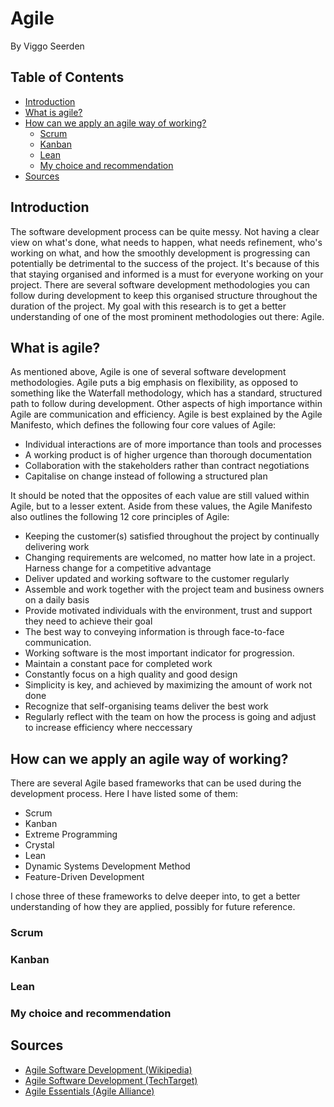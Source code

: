 # Agile
By Viggo Seerden

## Table of Contents

- [Introduction](https://github.com/ViggoSeerden/FHICT-S3-Portfolio/blob/main/Research%20Report:%20Agile.md#introduction)
- [What is agile?](https://github.com/ViggoSeerden/FHICT-S3-Portfolio/blob/main/Research%20Report:%20Agile.md#what-is-agile)
- [How can we apply an agile way of working?](https://github.com/ViggoSeerden/FHICT-S3-Portfolio/blob/main/Research%20Report:%20Agile.md#how-can-we-apply-an-agile-way-of-working)
  - [Scrum](https://github.com/ViggoSeerden/FHICT-S3-Portfolio/blob/main/Research%20Report:%20Agile.md#scrum)
  - [Kanban](https://github.com/ViggoSeerden/FHICT-S3-Portfolio/blob/main/Research%20Report:%20Agile.md#kanban) 
  - [Lean](https://github.com/ViggoSeerden/FHICT-S3-Portfolio/blob/main/Research%20Report:%20Agile.md#lean)
  - [My choice and recommendation](https://github.com/ViggoSeerden/FHICT-S3-Portfolio/blob/main/Research%20Report:%20Agile.md#my-choice-and-recommendation)
- [Sources](https://github.com/ViggoSeerden/FHICT-S3-Portfolio/blob/main/Research%20Report:%20Agile.md#sources)

## Introduction

The software development process can be quite messy. Not having a clear view on what's done, what needs to happen, what needs refinement, who's working on what, and how the smoothly development is progressing can potentially be detrimental to the success of the project. It's because of this that staying organised and informed is a must for everyone working on your project. There are several software development methodologies you can follow during development to keep this organised structure throughout the duration of the project. My goal with this research is to get a better understanding of one of the most prominent methodologies out there: Agile.

## What is agile?

As mentioned above, Agile is one of several software development methodologies. Agile puts a big emphasis on flexibility, as opposed to something like the Waterfall methodology, which has a standard, structured path to follow during development. Other aspects of high importance within Agile are communication and efficiency. Agile is best explained by the Agile Manifesto, which defines the following four core values of Agile:

- Individual interactions are of more importance than tools and processes
- A working product is of higher urgence than thorough documentation
- Collaboration with the stakeholders rather than contract negotiations
- Capitalise on change instead of following a structured plan

It should be noted that the opposites of each value are still valued within Agile, but to a lesser extent. Aside from these values, the Agile Manifesto also outlines the following 12 core principles of Agile:

- Keeping the customer(s) satisfied throughout the project by continually delivering work
- Changing requirements are welcomed, no matter how late in a project. Harness change for a competitive advantage
- Deliver updated and working software to the customer regularly
- Assemble and work together with the project team and business owners on a daily basis
- Provide motivated individuals with the environment, trust and support they need to achieve their goal
- The best way to conveying information is through face-to-face communication.
- Working software is the most important indicator for progression.
- Maintain a constant pace for completed work
- Constantly focus on a high quality and good design
- Simplicity is key, and achieved by maximizing the amount of work not done
- Recognize that self-organising teams deliver the best work
- Regularly reflect with the team on how the process is going and adjust to increase efficiency where neccessary

## How can we apply an agile way of working?

There are several Agile based frameworks that can be used during the development process. Here I have listed some of them:

- Scrum
- Kanban
- Extreme Programming
- Crystal
- Lean
- Dynamic Systems Development Method
- Feature-Driven Development

I chose three of these frameworks to delve deeper into, to get a better understanding of how they are applied, possibly for future reference.

### Scrum

### Kanban

### Lean

### My choice and recommendation

## Sources

- [Agile Software Development (Wikipedia)](https://en.wikipedia.org/wiki/Agile_software_development#Agile_software_development_practices)
- [Agile Software Development (TechTarget)](https://www.techtarget.com/searchsoftwarequality/definition/agile-software-development)
- [Agile Essentials (Agile Alliance)](https://www.agilealliance.org/agile-essentials/)

